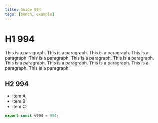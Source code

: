```yaml
---
title: Guide 994
tags: [bench, example]
---
```


# H1 994

This is a paragraph. This is a paragraph. This is a paragraph. This is a paragraph. This is a paragraph. This is a paragraph. This is a paragraph. This is a paragraph. This is a paragraph. This is a paragraph. This is a paragraph. This is a paragraph. 

## H2 994

- item A
- item B
- item C

```ts
export const v994 = 994;
```